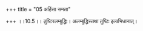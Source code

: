 +++
title = "05 अहिंसा समता"

+++
।।10.5।। तुष्टिरलम्बुद्धिः। अलम्बुद्धिस्तथा तुष्टिः इत्यभिधानात्।
